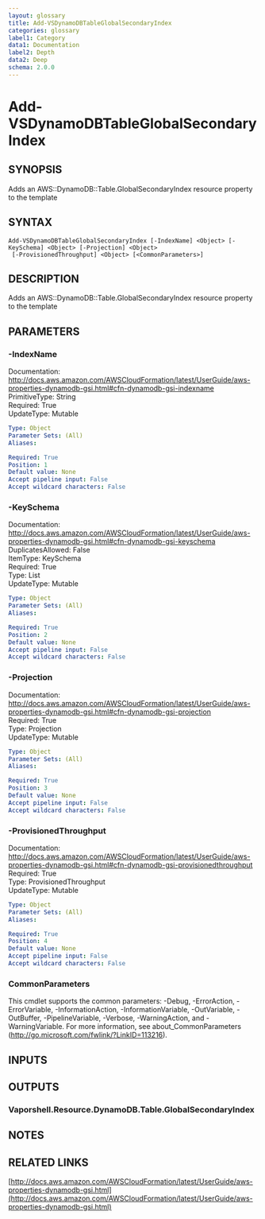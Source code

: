 ```yaml
---
layout: glossary
title: Add-VSDynamoDBTableGlobalSecondaryIndex
categories: glossary
label1: Category
data1: Documentation
label2: Depth
data2: Deep
schema: 2.0.0
---
```


# Add-VSDynamoDBTableGlobalSecondaryIndex

## SYNOPSIS
Adds an AWS::DynamoDB::Table.GlobalSecondaryIndex resource property to the template

## SYNTAX

```
Add-VSDynamoDBTableGlobalSecondaryIndex [-IndexName] <Object> [-KeySchema] <Object> [-Projection] <Object>
 [-ProvisionedThroughput] <Object> [<CommonParameters>]
```

## DESCRIPTION
Adds an AWS::DynamoDB::Table.GlobalSecondaryIndex resource property to the template

## PARAMETERS

### -IndexName
Documentation: http://docs.aws.amazon.com/AWSCloudFormation/latest/UserGuide/aws-properties-dynamodb-gsi.html#cfn-dynamodb-gsi-indexname    
PrimitiveType: String    
Required: True    
UpdateType: Mutable

```yaml
Type: Object
Parameter Sets: (All)
Aliases:

Required: True
Position: 1
Default value: None
Accept pipeline input: False
Accept wildcard characters: False
```

### -KeySchema
Documentation: http://docs.aws.amazon.com/AWSCloudFormation/latest/UserGuide/aws-properties-dynamodb-gsi.html#cfn-dynamodb-gsi-keyschema    
DuplicatesAllowed: False    
ItemType: KeySchema    
Required: True    
Type: List    
UpdateType: Mutable

```yaml
Type: Object
Parameter Sets: (All)
Aliases:

Required: True
Position: 2
Default value: None
Accept pipeline input: False
Accept wildcard characters: False
```

### -Projection
Documentation: http://docs.aws.amazon.com/AWSCloudFormation/latest/UserGuide/aws-properties-dynamodb-gsi.html#cfn-dynamodb-gsi-projection    
Required: True    
Type: Projection    
UpdateType: Mutable

```yaml
Type: Object
Parameter Sets: (All)
Aliases:

Required: True
Position: 3
Default value: None
Accept pipeline input: False
Accept wildcard characters: False
```

### -ProvisionedThroughput
Documentation: http://docs.aws.amazon.com/AWSCloudFormation/latest/UserGuide/aws-properties-dynamodb-gsi.html#cfn-dynamodb-gsi-provisionedthroughput    
Required: True    
Type: ProvisionedThroughput    
UpdateType: Mutable

```yaml
Type: Object
Parameter Sets: (All)
Aliases:

Required: True
Position: 4
Default value: None
Accept pipeline input: False
Accept wildcard characters: False
```

### CommonParameters
This cmdlet supports the common parameters: -Debug, -ErrorAction, -ErrorVariable, -InformationAction, -InformationVariable, -OutVariable, -OutBuffer, -PipelineVariable, -Verbose, -WarningAction, and -WarningVariable.
For more information, see about_CommonParameters (http://go.microsoft.com/fwlink/?LinkID=113216).

## INPUTS

## OUTPUTS

### Vaporshell.Resource.DynamoDB.Table.GlobalSecondaryIndex

## NOTES

## RELATED LINKS

[http://docs.aws.amazon.com/AWSCloudFormation/latest/UserGuide/aws-properties-dynamodb-gsi.html](http://docs.aws.amazon.com/AWSCloudFormation/latest/UserGuide/aws-properties-dynamodb-gsi.html)

